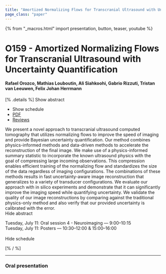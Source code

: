 ```yaml
---
title: "Amortized Normalizing Flows for Transcranial Ultrasound with Uncertainty Quantification"
page_class: "paper"
---
```


{% from "_macros.html" import presentation, button, teaser, youtube %}

# O159 - Amortized Normalizing Flows for Transcranial Ultrasound with Uncertainty Quantification

#### Rafael Orozco, Mathias Louboutin, Ali Siahkoohi, Gabrio Rizzuti, Tristan van Leeuwen, Felix Johan Herrmann

[% .details %]
<a class="toggle_visibility" data-selector=".abstract" data-level="3">Show abstract</a>
- <a class="toggle_visibility" data-selector=".schedule" data-level="3">Show schedule</a>
- <a href="https://openreview.net/pdf?id=LoJG-lUIlk">PDF</a>
- <a href="https://openreview.net/forum?id=LoJG-lUIlk">Reviews</a>

<p>
    <span class="abstract">
        We present a novel approach to transcranial ultrasound computed tomography that utilizes normalizing flows to improve the speed of imaging and provide Bayesian uncertainty quantification. Our method combines physics-informed methods and data-driven methods to accelerate the reconstruction of the final image. We make use of a physics-informed summary statistic to incorporate the known ultrasound physics with the goal of compressing large incoming observations. This compression enables efficient training of the normalizing flow and standardizes the size of the data regardless of imaging configurations. The combinations of these methods results in fast uncertainty-aware image reconstruction that generalizes to a variety of transducer configurations. We evaluate our approach with in silico experiments and demonstrate that it can significantly improve the imaging speed while quantifying uncertainty. We validate the quality of our image reconstructions by comparing against the traditional physics-only method and also verify that our provided uncertainty is calibrated with the error. 
        <br>
        <span class="actions"><a class="toggle_visibility" data-level="2">Hide abstract</a></span>
    </span>
</p>

<p>
    <span class="schedule">
        Tuesday, July 11: Oral session 4 - Neuroimaging — 9:00–10:15<br>Tuesday, July 11: Posters — 10:30–12:00 & 15:00–16:00<br>
        <br>
        <span class="actions"><a class="toggle_visibility" data-level="2">Hide schedule</a></span>
    </span>
</p>
[% / %]

---


### Oral presentation
